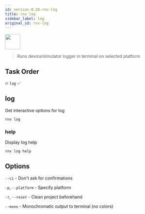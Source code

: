 ```yaml
---
id: version-0.28-rnv-log
title: rnv log
sidebar_label: log
original_id: rnv-log
---
```


<img src="https://renative.org/img/ic_cli.png" width=50 height=50 />

> Runs device/simulator logger in terminal on selected platform

## Task Order

🔥 `log`  ✅

## log

Get interactive options for log

```bash
rnv log
```

### help

Display log help

```bash
rnv log help
```

## Options

`--ci` - Don't ask for confirmations

`-p`, `--platform` - Specify platform

`-r`, `--reset` - Clean project beforehand

`--mono` - Monochromatic output to terminal (no colors)
